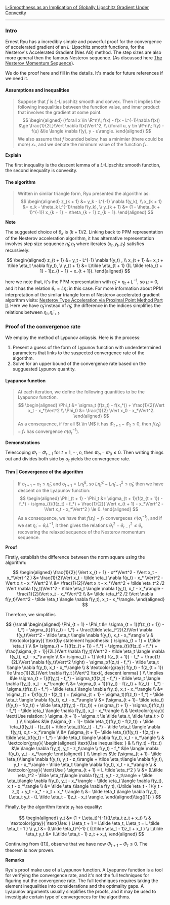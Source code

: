 [L-Smoothness as an Implication of Globally Lipschitz Gradient Under Convexity](../AMATH%20516%20Numerical%20Optimizations/Properties%20of%20Functions/Convex%20Function%20with%20Global%20Lipschitz%20Gradient.md)


---
### **Intro**

Ernest Ryu has a incredibly simple and powerful proof for the convergence of accelerated gradient of an $L$-Lipschitz smooth functions, for the Nesterov's Accelerated Gradient (Nes AG) method. 
The step sizes are also more general then the famous Nesterov sequence. (As discussed here [The Nesterov Momentum Sequence](The%20Nesterov%20Momentum%20Sequence.md)). 

We do the proof here and fill in the details. 
It's made for future references if we need it. 


#### **Assumptions and inequalities**
> Suppose that $f$ is $L$-Lipschitz smooth and convex. 
> Then it implies the following inequalities between the function value, and inner product that involves the gradient at some point. 
> $$
> \begin{aligned}
>     (\forall x \in \R^n)\; f(x) - f(x - L^{-1}\nabla f(x)) 
>     &\ge \frac{1}{2L}\Vert \nabla f(x)\Vert^2, 
>     \\
>     (\forall u, y \in \R^n)\; 
>     f(y) - f(u) &\le \langle \nabla f(y), y - u\rangle. 
> \end{aligned}
> $$
> We also assume that $f$ bounded below, has a minimier (there could be more) $x_*$, and we denote the minimum value of the function $f_*$. 

**Explain**

The first inequality is the descent lemma of a $L$-Lipschitz smooth function, the second inequality is convexity. 

#### **The algorithm**
> Written in similar triangle form, Ryu presented the algorithm as: 
> $$
> \begin{aligned}
>     z_{k + 1} &= y_k - L^{-1} \nabla f(y_k), 
>     \\
>     x_{k + 1} &= x_k - \theta_k L^{-1}\nabla f(y_k), 
>     \\
>     y_{k + 1} &= (1 - \theta_{k + 1}^{-1}) x_{k + 1}
>      + 
>     \theta_{k + 1} z_{k + 1}. 
> \end{aligned}
> $$

**Note**

The suggested choice of $\theta_k$ is $(k + 1)/ 2$. 
Linking back to PPM representation of the Nesterov acceleration algorithm, it has alternative representation involves step size sequence $\tilde \eta_t, \eta_t$ where iterates $(x_t, y_t, z_t)$ satisfies recursively: 

$$
\begin{aligned}
    z_{t + 1} &= y_t - L^{-1} \nabla f(y_t) , 
    \\
    x_{t + 1} &= x_t + \tilde \eta_t \nabla f(y_t), 
    \\
    y_{t + 1} &= 
    L\tilde \eta_{t + 1} ((L \tilde \eta_{t + 1} - 1)z_{t + 1} + x_{t + 1}). 
\end{aligned}
$$

here we note that, it's the PPM representation with $\tilde \eta_t = \eta_t + L^{-1}$, so $\mu = 0$, and it has the relation $\theta_t = L \tilde \eta_t$ in this case. 
For more information about PPM interpretation of the similar triangle form of Nesterov accelerated gradient algorithm visits: [Nesterov Type Acceleration via Proximal Point Method Part II](Nesterov%20Type%20Acceleration%20via%20Proximal%20Point%20Method%20Part%20II.md). Here we have $\tilde \eta_{t}$ instead 
of $\tilde \eta_t$, the difference in the indices simplifies the relations between $\eta_t, \tilde \eta_{t + 1}$. 


### **Proof of the convergence rate**

We employ the method of Lypunov anlaysis. 
Here is the process: 
1. Present a guess of the form of Lypunov function with underdetermined parameters that links to the suspected convergence rate of the algorithm. 
2. Solve for an upper bound of the convergence rate based on the sugguested Lypunov quantity. 

#### **Lyapunov function**
> At each iteration, we define the following quantities to be the Lyapunov function. 
> $$
> \begin{aligned}
>     \Phi_t &= \sigma_t (f(z_t) - f(x_*)) + 
>     \frac{1}{2}\Vert x_t - x_*\Vert^2
>     \\ 
>     \Phi_0 &= \frac{1}{2} \Vert x_0 - x_*\Vert^2. 
> \end{aligned}
> $$
> As a consequence, if for all $t \in \N$ it has $\Phi_{t + 1} - \Phi_t \le 0$, then $f(z_t) - f_*$ has convergence $\mathcal O(\sigma_t^{-1})$. 

**Demonstrations**

Telescoping $\Phi_{t} - \Phi_{t - 1}$ for $t = 1, \cdots, n$, then $\Phi_{n} - \Phi_0 \le 0$. 
Then writing things out and divides both side by $\sigma_t$ yields the convergence rate. 



#### **Thm | Convergence of the algorithm**
> If $\sigma_{t + 1} - \sigma_t \le \tilde \eta_t$, and $\sigma_{t + 1} = L \tilde \eta_t^2$, so $L\tilde \eta_t^2 - L \tilde \eta_{t -1}^2 \le \tilde \eta_t$, then we have descent on the Lyapunov function: 
> $$
> \begin{aligned}
>     \Phi_{t + 1} - \Phi_t &= \sigma_{t + 1}(f(z_{t + 1}) - f_*) 
>     - \sigma_{t}(f(z_t) - f_*) + 
>     \frac{1}{2}(
>         \Vert x_{t + 1} - x_*\Vert^2 
>         - 
>         \Vert x_t - x_*\Vert^2
>     ) \le 0. 
> \end{aligned}
> $$
> As a consequence, we have that $f(z_t) - f_*$ convergeces $\mathcal O(\sigma_t^{-1})$, and if we set $\tilde \eta_t = \theta_t L^{-1}$, it then gives the relations $\theta_t^2 - \theta_{t - 1}^2 \le \theta_t$, recovering the relaxed sequence of the Nesterov momentum sequence. 

**Proof**

Firstly, establish the difference between the norm square using the algorithm: 

$$
\begin{aligned}
    \frac{1}{2}(
        \Vert x_{t + 1} - x^*\Vert^2 - 
        \Vert x_t - x_*\Vert    ^2
    )
    &= 
    \frac{1}{2}\Vert 
        x_t - \tilde \eta_t \nabla f(y_t) - x_*
    \Vert^2 - \Vert x_t - x_*\Vert^2
    \\
    &= 
    \frac{1}{2}\Vert x_t - x_*\Vert^2 
    + \tilde \eta_t^2 /2 \Vert \nabla f(y_t)\Vert^2 
    - \tilde \eta_t \langle \nabla f(y_t), x_t - x_*\rangle - 
    \frac{1}{2}\Vert x_t - x_*\Vert^2 
    \\
    &= 
    \tilde \eta_t^2 /2 \Vert \nabla f(y_t)\Vert^2 
    - \tilde \eta_t \langle \nabla f(y_t), x_t - x_*\rangle. 
\end{aligned}
$$

Therefore, we simplifies 

$$
{\small
\begin{aligned}
    \Phi_{t + 1} - \Phi_t &= 
    \sigma_{t + 1}(f(z_{t + 1}) - f_*) 
    - \sigma_{t}(f(z_t) - f_*) 
    + 
    \frac{\tilde \eta_t^2}{2}\Vert \nabla f(y_t)\Vert^2 - 
    \tilde \eta_t \langle \nabla f(y_t), x_t - x_*\rangle
    \\
    & \textcolor{gray}{
        \text{by statement hypothesis: } \sigma_{t + 1} = L\tilde \eta_t
    }
    \\
    &= 
    \sigma_{t + 1}(f(z_{t + 1}) - f_*) 
    - \sigma_{t}(f(z_t) - f_*) 
    + 
    \frac{\sigma_{t + 1}}{2L}\Vert \nabla f(y_t)\Vert^2 - 
    \tilde \eta_t \langle \nabla f(y_t), x_t - x_*\rangle
    \\
    &= \sigma_{t + 1} 
    \left(
        f(z_{t + 1}) - f_* + \frac{1}{2L}\Vert \nabla f(y_t)\Vert^2 
    \right)
    - \sigma_t(f(z_t) - f_*)
    - \tilde \eta_t \langle \nabla f(y_t), x_t - x_*\rangle
    \\
    & \textcolor{gray}{
        f(y_t) - f(z_{t + 1}) \le \frac{1}{2L}\Vert \nabla f(y_t )\Vert^2 
        \text{, descent lemma}
    }
    \\
    \implies 
    &\le 
    \sigma_{t + 1}(f(y_t) - f_*) - \sigma_t(f(z_t) - f_*)
     - \tilde \eta_t \langle \nabla f(y_t), x_t - x_*\rangle
    \\
    &= 
    \sigma_{t + 1}(f(y_t) - f(z_t) + f(z_t) - f_*) - \sigma_t(f(z_t) - f_*)
     - \tilde \eta_t \langle \nabla f(y_t), x_t - x_*\rangle
    \\
    &= \sigma_{t + 1}(f(y_t) - f(z_t) ) +
    (\sigma_{t + 1} - \sigma_t)(f(z_t) - f_*)
    - \tilde \eta_t \langle \nabla f(y_t), x_t - x_*\rangle
    \\
    &= (\sigma_{t + 1}- \tilde \eta_t)(f(y_t) - f(z_t)) +
    \tilde \eta_t(f(y_t) - f(z_t)) + 
    (\sigma_{t + 1} - \sigma_t)(f(z_t) - f_*)
    - \tilde \eta_t \langle \nabla f(y_t), x_t - x_*\rangle
    \\
    & \textcolor{gray}{
        \text{Use relation: }
        \sigma_{t + 1} - \sigma_t \le \tilde \eta_t, \tilde \eta_t > 0
    }
    \\
    \implies 
    &\le 
    (\sigma_{t + 1}- \tilde \eta_t)(f(y_t) - f(z_t)) +
    \tilde \eta_t(f(y_t) - f(z_t)) + 
    \tilde \eta_t(f(z_t) - f_*)
    - \tilde \eta_t \langle \nabla f(y_t), x_t - x_*\rangle
    \\
    &= 
    (\sigma_{t + 1}- \tilde \eta_t)(f(y_t) - f(z_t)) +
    \tilde \eta_t(f(y_t) - f_*)
    - \tilde \eta_t \langle \nabla f(y_t), x_t - x_*\rangle
    \\
    & \textcolor{gray}{
        \begin{aligned}
            \text{Use inequalities: } &
            \\
            f(y_t) - f(z_t) 
            &\le \langle \nabla f(y_t), y_t - z_t\rangle
            \\
            f(y_t) - f_* 
            &\le \langle \nabla f(y_t), y_t - x_*\rangle
        \end{aligned} 
    }
    \\
    \implies &\le 
    (\sigma_{t + 1}- \tilde \eta_t)\langle \nabla f(y_t), y_t - z_t\rangle +
    \tilde \eta_t\langle \nabla f(y_t), y_t - x_*\rangle
    - \tilde \eta_t \langle \nabla f(y_t), x_t - x_*\rangle
    \\
    & \textcolor{gray}{
        \text{Use } \sigma_{t + 1} = L \tilde \eta_t^2
    }
    \\
    &= 
    (L\tilde \eta_t^2 - \tilde \eta_t)\langle \nabla f(y_t), y_t - z_t\rangle +
    \tilde \eta_t\langle \nabla f(y_t), y_t - x_*\rangle
    - \tilde \eta_t \langle \nabla f(y_t), x_t - x_*\rangle
    \\
    &= 
    \tilde \eta_t\langle 
        \nabla f(y_t), 
        (L\tilde \eta_t - 1)(y_t - z_t) + y_t - x_* - x_t + x_*
    \rangle
    \\
    &= \tilde \eta_t
    \langle 
        \nabla f(y_t), 
        L\eta_t y_t - (L \tilde \eta_t - 1)z_t - x_t
    \rangle. 
\end{aligned}\tag{[1]}
}
$$

Finally, by the algorithm iterate $y_t$ has equality: 

$$
\begin{aligned}
    y_t &= (1 + L\eta_t)^{-1}(L\eta_t z_t + x_t)
    \\
    & \textcolor{gray}{
        \text{Use: } L\eta_t + 1 = L\tilde \eta_t, L\eta_t = L \tilde \eta_t - 1
    }
    \\
    y_t &= 
    (L\tilde \eta_t)^{-1}
    (
        (L\tilde \eta_t - 1)z_t + x_t
    )
    \\
    L\tilde \eta_t y_t &= 
    (L\tilde \eta_t - 1) z_t + x_t, 
\end{aligned}
$$

Continuing from (\[1\]), observe that we have now $\Phi_{t + 1} - \Phi_t \le 0$. 
The theorem is now proven. 

**Remarks**

Ryu's proof make use of a Lyapunov function. 
A Lyapunov function is a tool for verifying the convergence rate, and it's not the full techniques for figuring out the convergence rate. 
The full techniques requires taking the element inequalities into considerations and the optimality gaps. 
A Lyapunov arguments usually simplifies the proofs, and it may be used to investigate certain type of convergences for the algorithms. 




